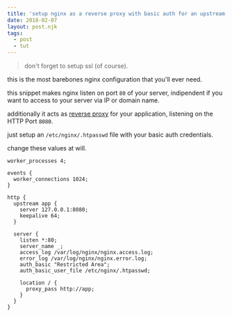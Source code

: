 ```yaml
---
title: 'setup nginx as a reverse proxy with basic auth for an upstream'
date: 2018-02-07
layout: post.njk
tags:
  - post
  - tut
---
```


> don't forget to setup ssl (of course).

this is the most barebones nginx configuration that you'll ever need.

this snippet makes nginx listen on port `80` of your server, indipendent if you want to access to your server via IP or domain name.

additionally it acts as [reverse proxy](https://en.wikipedia.org/wiki/Reverse_proxy) for your application, listening on the HTTP Port `8080`.

just setup an `/etc/nginx/.htpasswd` file with your basic auth credentials.


change these values at will.

```
worker_processes 4;

events {
  worker_connections 1024;
}

http {
  upstream app {
    server 127.0.0.1:8080;
    keepalive 64;
  }

  server {
    listen *:80;
    server_name _;
    access_log /var/log/nginx/nginx.access.log;
    error_log /var/log/nginx/nginx.error.log;
    auth_basic "Restricted Area";
    auth_basic_user_file /etc/nginx/.htpasswd;

    location / {
      proxy_pass http://app;
    }
  }
}
```

